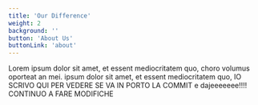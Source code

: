 ```yaml
---
title: 'Our Difference'
weight: 2
background: ''
button: 'About Us'
buttonLink: 'about'
---
```


Lorem ipsum dolor sit amet, et essent mediocritatem quo, choro volumus oporteat an mei. ipsum dolor sit amet, et essent mediocritatem quo, IO SCRIVO QUI PER VEDERE SE VA IN PORTO LA COMMIT e dajeeeeeee!!!! CONTINUO A FARE MODIFICHE
